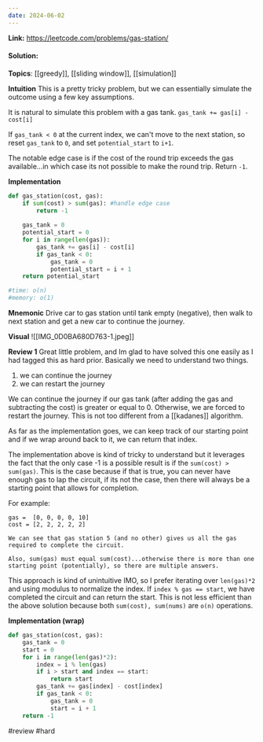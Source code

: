 ```yaml
---
date: 2024-06-02
---
```

**Link:** https://leetcode.com/problems/gas-station/
#### Solution:

**Topics**: [[greedy]], [[sliding window]], [[simulation]]

**Intuition**
This is a pretty tricky problem, but we can essentially simulate the outcome using a few key assumptions. 

It is natural to simulate this problem with a gas tank. `gas_tank += gas[i] - cost[i] `

If `gas_tank < 0` at the current index, we can't move to the next station, so reset `gas_tank` to `0`, and set `potential_start` to `i+1`. 

The notable edge case is if the cost of the round trip exceeds the gas available...in which case its not possible to make the round trip. Return `-1`.

**Implementation**
```python
def gas_station(cost, gas):
	if sum(cost) > sum(gas): #handle edge case
		return -1
		
	gas_tank = 0
	potential_start = 0
	for i in range(len(gas)):
		gas_tank += gas[i] - cost[i]
		if gas_tank < 0:
			gas_tank = 0
			potential_start = i + 1
	return potential_start

#time: o(n)
#memory: o(1)
```

**Mnemonic**
Drive car to gas station until tank empty (negative), then walk to next station and get a new car to continue the journey.

**Visual** 
![[IMG_0D0BA680D763-1.jpeg]]

**Review 1**
Great little problem, and Im glad to have solved this one easily as I had tagged this as hard prior. Basically we need to understand two things. 

1. we can continue the journey
2. we can restart the journey

We can continue the journey if our gas tank (after adding the gas and subtracting the cost) is greater or equal to 0. Otherwise, we are forced to restart the journey. This is not too different from a [[kadanes]] algorithm.

As far as the implementation goes, we can keep track of our starting point and if we wrap around back to it, we can return that index. 

The implementation above is kind of tricky to understand but it leverages the fact that the only case -1 is a possible result is if the  `sum(cost) > sum(gas)`. This is the case because if that is true, you can never have enough gas to lap the circuit, if its not the case, then there will always be a starting point that allows for completion. 

For example:
```
gas =  [0, 0, 0, 0, 10]
cost = [2, 2, 2, 2, 2]

We can see that gas station 5 (and no other) gives us all the gas required to complete the circuit. 

Also, sum(gas) must equal sum(cost)...otherwise there is more than one starting point (potentially), so there are multiple answers. 
```

This approach is kind of unintuitive IMO, so I prefer iterating over `len(gas)*2` and using modulus to normalize the index. If `index % gas == start`, we have completed the circuit and can return the start. This is not less efficient than the above solution because both `sum(cost), sum(nums)` are `o(n)` operations. 

**Implementation (wrap)**
```python
def gas_station(cost, gas):
	gas_tank = 0
	start = 0
	for i in range(len(gas)*2):
		index = i % len(gas)
		if i > start and index == start:
			return start
		gas_tank += gas[index] - cost[index] 
		if gas_tank < 0:
			gas_tank = 0
			start = i + 1
	return -1
```


#review 
#hard 


